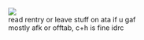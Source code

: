 <p align="center">

<img src="https://files.catbox.moe/uh60tp.webp"/><br>
read rentry or leave stuff on ata if u gaf<br>mostly afk or offtab, c+h is fine idrc
</p>
<!--
**tcfsr/tcfsr** is a ✨ _special_ ✨ repository because its `README.md` (this file) appears on your GitHub profile.

Here are some ideas to get you started:

- 🔭 I’m currently working on ...
- 🌱 I’m currently learning ...
- 👯 I’m looking to collaborate on ...
- 🤔 I’m looking for help with ...
- 💬 Ask me about ...
- 📫 How to reach me: ...
- 😄 Pronouns: ...
- ⚡ Fun fact: ...
-->
